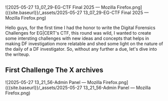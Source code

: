 ![2025-05-27 13_07_29-EG-CTF Final 2025 — Mozilla Firefox.png]({{site.baseurl}}/_assets/2025-05-27 13_07_29-EG-CTF Final 2025 — Mozilla Firefox.png)

Hello guys, for the first time I had the honor to write the Digital Forensics Challenges for EG|CERT's CTF, this round was wild, I wanted to create some intersting challenges with new ideas and concepts that helps in making DF investigation more relatable and shed some light on the nature of the daily of a DF investigator. So, without any further a due, let's dive into the writeup.

## First Challenge The X archives

![2025-05-27 13_21_56-Admin Panel — Mozilla Firefox.png]({{site.baseurl}}/_assets/2025-05-27 13_21_56-Admin Panel — Mozilla Firefox.png)
